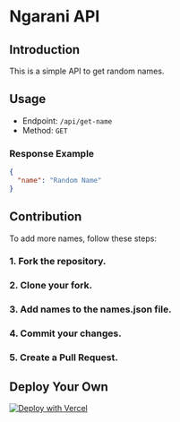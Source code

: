 # Ngarani API

## Introduction

This is a simple API to get random names.

## Usage

- Endpoint: `/api/get-name`
- Method: `GET`

### Response Example
```json
{
  "name": "Random Name"
}
```

## Contribution
To add more names, follow these steps:

### 1. Fork the repository.
### 2. Clone your fork.
### 3. Add names to the names.json file.
### 4. Commit your changes.
### 5. Create a Pull Request.

## Deploy Your Own
[![Deploy with Vercel](https://vercel.com/button)](https://vercel.com/new/clone?repository-url=https://github.com/leonurium/ngarani-api)